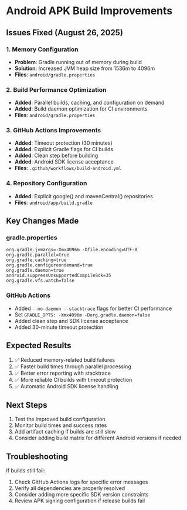 # Android APK Build Improvements

## Issues Fixed (August 26, 2025)

### 1. Memory Configuration
- **Problem**: Gradle running out of memory during build
- **Solution**: Increased JVM heap size from 1536m to 4096m
- **Files**: `android/gradle.properties`

### 2. Build Performance Optimization
- **Added**: Parallel builds, caching, and configuration on demand
- **Added**: Build daemon optimization for CI environments
- **Files**: `android/gradle.properties`

### 3. GitHub Actions Improvements
- **Added**: Timeout protection (30 minutes)
- **Added**: Explicit Gradle flags for CI builds
- **Added**: Clean step before building
- **Added**: Android SDK license acceptance
- **Files**: `.github/workflows/build-android.yml`

### 4. Repository Configuration
- **Added**: Explicit google() and mavenCentral() repositories
- **Files**: `android/app/build.gradle`

## Key Changes Made

### gradle.properties
```properties
org.gradle.jvmargs=-Xmx4096m -Dfile.encoding=UTF-8
org.gradle.parallel=true
org.gradle.caching=true
org.gradle.configureondemand=true
org.gradle.daemon=true
android.suppressUnsupportedCompileSdk=35
org.gradle.vfs.watch=false
```

### GitHub Actions
- Added `--no-daemon --stacktrace` flags for better CI performance
- Set `GRADLE_OPTS: -Xmx4096m -Dorg.gradle.daemon=false`
- Added clean step and SDK license acceptance
- Added 30-minute timeout protection

## Expected Results
1. ✅ Reduced memory-related build failures
2. ✅ Faster build times through parallel processing
3. ✅ Better error reporting with stacktrace
4. ✅ More reliable CI builds with timeout protection
5. ✅ Automatic Android SDK license handling

## Next Steps
1. Test the improved build configuration
2. Monitor build times and success rates
3. Add artifact caching if builds are still slow
4. Consider adding build matrix for different Android versions if needed

## Troubleshooting
If builds still fail:
1. Check GitHub Actions logs for specific error messages
2. Verify all dependencies are properly resolved
3. Consider adding more specific SDK version constraints
4. Review APK signing configuration if release builds fail
